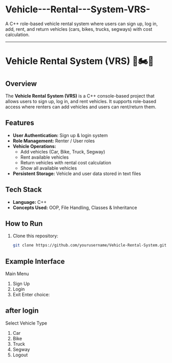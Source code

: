 # Vehicle---Rental---System-VRS-
A C++ role-based vehicle rental system where users can sign up, log in, add, rent, and return vehicles (cars, bikes, trucks, segways) with cost calculation.

---

# Vehicle Rental System (VRS) 🚗🏍️🚚

## Overview
The **Vehicle Rental System (VRS)** is a C++ console-based project that allows users to sign up, log in, and rent vehicles. It supports role-based access where renters can add vehicles and users can rent/return them.

## Features
- **User Authentication:** Sign up & login system
- **Role Management:** Renter / User roles
- **Vehicle Operations:**
  - Add vehicles (Car, Bike, Truck, Segway)
  - Rent available vehicles
  - Return vehicles with rental cost calculation
  - Show all available vehicles
- **Persistent Storage:** Vehicle and user data stored in text files

## Tech Stack
- **Language:** C++  
- **Concepts Used:** OOP, File Handling, Classes & Inheritance  

## How to Run
1. Clone this repository:
   ```bash
   git clone https://github.com/yourusername/Vehicle-Rental-System.git


## Example Interface
Main Menu
1. Sign Up
2. Login
3. Exit
Enter choice:
## after login
Select Vehicle Type
1. Car
2. Bike
3. Truck
4. Segway
5. Logout



